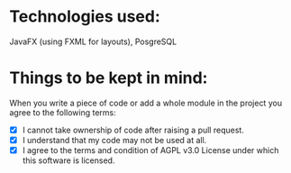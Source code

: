 # Technologies used:
JavaFX (using FXML for layouts), PosgreSQL

# Things to be kept in mind:
When you write a piece of code or add a whole module in the project you agree to the following terms:

- [x] I cannot take ownership of code after raising a pull request.
- [x] I understand that my code may not be used at all.
- [x] I agree to the terms and condition of AGPL v3.0 License under which this software is licensed.
